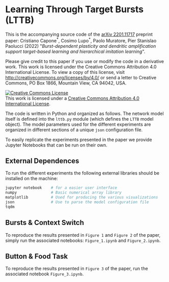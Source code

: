 # Learning Through Target Bursts (LTTB)

This is the accompanying source code of the <a href="https://arxiv.org/abs/2201.11717">arXiv 2201.11717</a> preprint paper: Cristiano Capone<sup>\*</sup>, Cosimo Lupo<sup>\*</sup>, Paolo Muratore, Pier Stanislao Paolucci (2022) "*Burst-dependent plasticity and dendritic amplification support target-based learning and hierarchical imitation learning*".

Please give credit to this paper if you use or modify the code in a derivative work. This work is licensed under the Creative Commons Attribution 4.0 International License. To view a copy of this license, visit http://creativecommons.org/licenses/by/4.0/ or send a letter to Creative Commons, PO Box 1866, Mountain View, CA 94042, USA.

<a rel="license" href="http://creativecommons.org/licenses/by/4.0/"><img alt="Creative Commons License" style="border-width:0" src="https://i.creativecommons.org/l/by/4.0/88x31.png" /></a><br />This work is licensed under a <a rel="license" href="http://creativecommons.org/licenses/by/4.0/">Creative Commons Attribution 4.0 International License</a>.

The code is written in Python and organized as follows. The network model itself is defined into the `lttb.py` module (which defines the `LTTB` model object). The model parameters used for the different experiments are organized in different sections of a unique `json` configuration file.

To easily replicate the experiments presented in the paper we provide Jupyter Notebooks that can be run on their own.

## External Dependences
To run the different experiments the following external libraries should be installed on the machine:

```python
jupyter notebook    # for a easier user interface
numpy               # Basic numerical array library
matplotlib          # Used for producing the various visualizations
json                # Use to parse the model configuration file
tqdm
```

## Bursts & Context Switch

To reproduce the results presented in `Figure 1` and `Figure 2` of the paper, simply run the associated notebooks: `Figure_1.ipynb` and `Figure_2.ipynb`.

## Button & Food Task

To reproduce the results presented in `Figure 3` of the paper, run the associated notebook `Figure_3.ipynb`.
